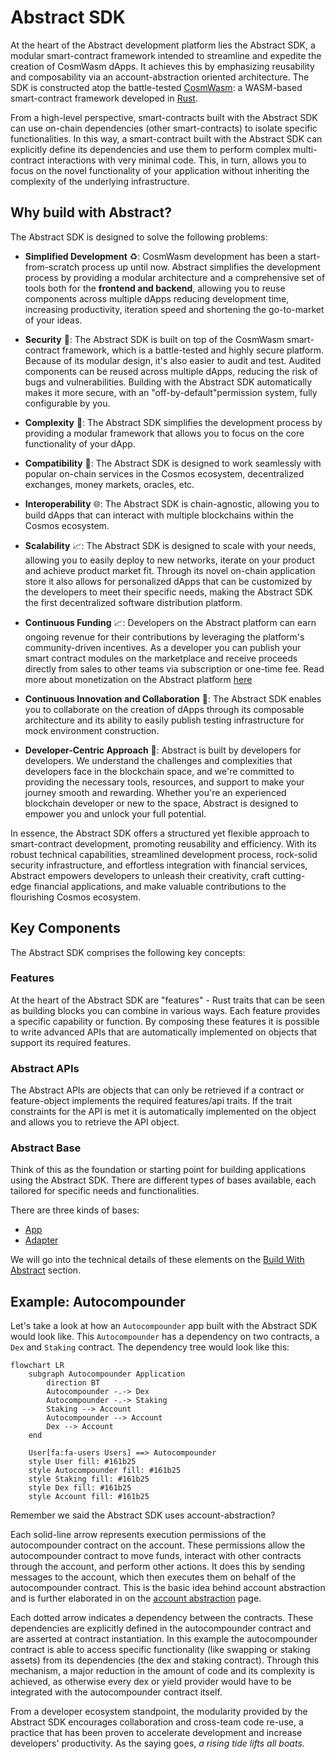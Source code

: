 # Abstract SDK

At the heart of the Abstract development platform lies the Abstract SDK, a modular smart-contract framework intended to
streamline and expedite the creation of CosmWasm dApps. It achieves this by emphasizing reusability and composability
via an account-abstraction oriented architecture. The SDK is constructed atop the
battle-tested <a href="https://cosmwasm.com/" target="_blank">CosmWasm</a>: a
WASM-based smart-contract framework developed in <a href="https://www.rust-lang.org/">Rust</a>.

From a high-level perspective, smart-contracts built with the Abstract SDK can use on-chain dependencies (other
smart-contracts) to isolate specific functionalities. In this way, a smart-contract built with the Abstract SDK can
explicitly define its dependencies and use them to perform complex multi-contract interactions with very minimal code.
This, in turn, allows you to focus on the novel functionality of your application without inheriting the complexity of
the underlying infrastructure.

## Why build with Abstract?

The Abstract SDK is designed to solve the following problems:

- **Simplified Development** ♻️: CosmWasm development has been a start-from-scratch process up until now. Abstract
  simplifies the development process by providing a modular architecture and a
  comprehensive set of tools both for the **frontend and backend**, allowing you to reuse components across multiple
  dApps reducing development time, increasing productivity, iteration speed and shortening the go-to-market of your
  ideas.


- **Security** 🔐: The Abstract SDK is built on top of the CosmWasm smart-contract framework, which is a battle-tested
  and
  highly secure platform. Because of its modular design, it's also easier to audit and test. Audited components can be
  reused across multiple dApps, reducing the risk of bugs and vulnerabilities. Building with the Abstract SDK
  automatically makes it more secure, with an "off-by-default"permission system, fully configurable by you.


- **Complexity** 🧠: The Abstract SDK simplifies the development process by providing a modular framework that allows
  you to focus on the core functionality of your dApp.


- **Compatibility** 🔄: The Abstract SDK is designed to work seamlessly with popular on-chain services in the Cosmos
  ecosystem, decentralized exchanges, money markets, oracles, etc.


- **Interoperability** 🌐: The Abstract SDK is chain-agnostic, allowing you to build dApps that can interact with
  multiple blockchains within the Cosmos ecosystem.


- **Scalability** 📈: The Abstract SDK is designed to scale with your needs, allowing you to easily deploy
  to new networks, iterate on your product and achieve product market fit. Through its novel on-chain application store
  it also allows for personalized dApps that can be customized by the developers to meet their specific needs, making
  the Abstract SDK the first decentralized software distribution platform.


- **Continuous Funding** 📈: Developers on the Abstract platform can earn ongoing revenue for their contributions by
  leveraging the platform's
  community-driven incentives. As a developer you can publish your smart contract modules on the marketplace and receive
  proceeds directly from sales to other teams via subscription or one-time fee. Read more about monetization on the
  Abstract platform [here](../5_platform/6_monetization.md)


- **Continuous Innovation and Collaboration** 👥: The Abstract SDK enables you to collaborate on the creation of dApps
  through its composable
  architecture and its ability to easily publish testing infrastructure for mock environment construction.


- **Developer-Centric Approach** 👥: Abstract is built by developers for developers. We understand the challenges and
  complexities that developers
  face in the blockchain space, and we're committed to providing the necessary tools, resources, and support to make
  your
  journey smooth and rewarding. Whether you're an experienced blockchain developer or new to the space, Abstract is
  designed to empower you and unlock your full potential.

In essence, the Abstract SDK offers a structured yet flexible approach to smart-contract development, promoting
reusability and efficiency. With its robust technical capabilities, streamlined development process, rock-solid security
infrastructure, and
effortless integration with financial services, Abstract empowers developers to unleash their creativity, craft
cutting-edge financial applications, and make valuable contributions to the flourishing Cosmos ecosystem.

## Key Components

The Abstract SDK comprises the following key concepts:

### Features

At the heart of the Abstract SDK are "features" - Rust traits that can be seen as building blocks you can combine in
various ways. Each feature provides a specific capability or function. By composing these features it is possible to
write advanced APIs that are automatically implemented on objects that support its required features.

### Abstract APIs

The Abstract APIs are objects that can only be retrieved if a contract or feature-object implements the required
features/api traits. If the trait constraints for the API is met it is automatically implemented on the object and
allows you to retrieve the API object.

### Abstract Base

Think of this as the foundation or starting point for building applications using the Abstract SDK. There are different
types of bases available, each tailored for specific needs and functionalities.

There are three kinds of bases:

- <a href="https://crates.io/crates/abstract-app" target="_blank">App</a>
- <a href="https://crates.io/crates/abstract-adapter" target="_blank">Adapter</a>

We will go into the technical details of these elements on the [Build With Abstract](../4_get_started/1_index.md)
section.

## Example: Autocompounder

Let's take a look at how an `Autocompounder` app built with the Abstract SDK would look like. This `Autocompounder` has
a dependency on two contracts, a `Dex` and `Staking` contract. The dependency tree would look like this:

```mermaid
flowchart LR
    subgraph Autocompounder Application
        direction BT
        Autocompounder -.-> Dex
        Autocompounder -.-> Staking
        Staking --> Account
        Autocompounder --> Account
        Dex --> Account
    end

    User[fa:fa-users Users] ==> Autocompounder
    style User fill: #161b25
    style Autocompounder fill: #161b25
    style Staking fill: #161b25
    style Dex fill: #161b25
    style Account fill: #161b25
```

Remember we said the Abstract SDK uses account-abstraction?

Each solid-line arrow represents execution permissions of the autocompounder contract on the account. These permissions
allow the autocompounder contract to move funds, interact with other contracts through the account, and perform other
actions. It does this by sending messages to the account, which then executes them on behalf of the autocompounder
contract. This is the basic idea behind account abstraction and is further elaborated in on
the [account abstraction](./2_account_abstraction.md) page.

Each dotted arrow indicates a dependency between the contracts. These dependencies are explicitly defined in the
autocompounder contract and are asserted at contract instantiation. In this example the autocompounder contract is able
to access
specific functionality (like swapping or staking assets) from its dependencies (the dex and staking contract). Through
this mechanism, a major reduction in the amount of code and its complexity is achieved, as otherwise every dex or yield
provider would have to be integrated with the autocompounder contract itself.

From a developer ecosystem standpoint, the modularity provided by the Abstract SDK encourages collaboration and
cross-team code re-use, a practice that has been proven to accelerate development and increase developers' productivity.
As the saying goes, *a rising tide lifts all boats.*


